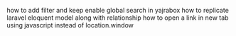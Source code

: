 how to add filter and keep enable global search in  yajrabox
how to replicate laravel eloquent model along with relationship
how to open a link in new tab using javascript instead of location.window
